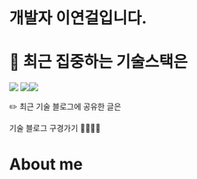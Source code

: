 # 개발자 이연걸입니다.

# 🎯 최근 집중하는 기술스택은
<img src="https://img.shields.io/badge/springboot-#6DB33Fstyle=for-the-badge&logo=springboot&logoColor=white">
<img src="https://img.shields.io/badge/github-181717?style=for-the-badge&logo=github&logoColor=white"><img src="https://img.shields.io/badge/mysql-4479A1?style=for-the-badge&logo=mysql&logoColor=white">


✏️ 최근 기술 블로그에 공유한 글은


기술 블로그 구경가기 🏃🏻‍♀️💨

# About me 




<!---
YEONGORI/YEONGORI is a ✨ special ✨ repository because its `README.md` (this file) appears on your GitHub profile.
You can click the Preview link to take a look at your changes.
--->
